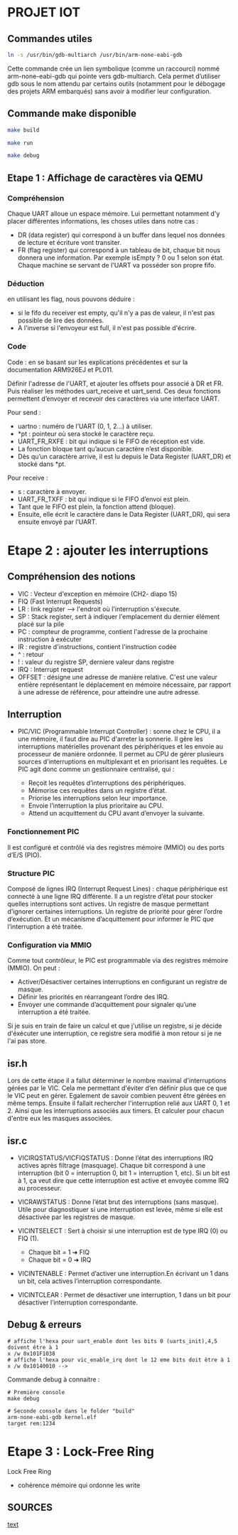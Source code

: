 # PROJET IOT

## Commandes utiles
```bash
ln -s /usr/bin/gdb-multiarch /usr/bin/arm-none-eabi-gdb
```
Cette commande crée un lien symbolique (comme un raccourci) nommé arm-none-eabi-gdb qui pointe vers gdb-multiarch.
Cela permet d’utiliser gdb sous le nom attendu par certains outils (notamment pour le débogage des projets ARM embarqués) sans avoir à modifier leur configuration.

## Commande make disponible
```bash
make build
```
```bash
make run
```
```bash
make debug
```

## Etape 1 : Affichage de caractères via QEMU

### Compréhension
 
Chaque UART alloue un espace mémoire. Lui permettant notamment d'y placer différentes informations, les choses utiles dans notre cas : 
- DR (data register) qui correspond à un buffer dans lequel nos données de lecture et écriture vont transiter. 
- FR (flag register) qui correspond à un tableau de bit, chaque bit nous donnera une information. Par exemple isEmpty ? 0 ou 1 selon son état.
Chaque machine se servant de l'UART va posséder son propre fifo.

### Déduction
en utilisant les flag, nous pouvons déduire : 
* si le fifo du receiver est empty, qu'il n'y a pas de valeur, il n'est pas possible de lire des données. 
* A l'inverse si l'envoyeur est full, il n'est pas possible d'écrire.

### Code
Code : en se basant sur les explications précédentes et sur la documentation ARM926EJ et PL011. 

Définir l'adresse de l'UART, et ajouter les offsets pour associé à DR et FR.
Puis réaliser les méthodes uart_receive et uart_send. Ces deux fonctions permettent d’envoyer et recevoir des caractères via une interface UART.

Pour send : 
* uartno : numéro de l’UART (0, 1, 2...) à utiliser.
* *pt : pointeur où sera stocké le caractère reçu.
* UART_FR_RXFE : bit qui indique si le FIFO de réception est vide.
* La fonction bloque tant qu’aucun caractère n’est disponible.
* Dès qu’un caractère arrive, il est lu depuis le Data Register (UART_DR) et stocké dans *pt.

Pour receive :
* s : caractère à envoyer.
* UART_FR_TXFF : bit qui indique si le FIFO d’envoi est plein.
* Tant que le FIFO est plein, la fonction attend (bloque).
* Ensuite, elle écrit le caractère dans le Data Register (UART_DR), qui sera ensuite envoyé par l’UART.


# Etape 2 : ajouter les interruptions 

## Compréhension des notions

* VIC : Vecteur d'exception en mémoire (CH2- diapo 15) 
* FIQ (Fast Interrupt Requests)
* LR : link register --> l'endroit où l'interruption s'éxecute.
* SP : Stack register, sert à indiquer l'emplacement du dernier élément placé sur la pile
* PC : compteur de programme, contient l'adresse de la prochaine instruction à exécuter
* IR : registre d'instructions, contient l'instruction codée
* ^ : retour
* ! : valeur du registre SP, derniere valeur dans registre
* IRQ : Interrupt request 
* OFFSET : désigne une adresse de manière relative. C'est une valeur entière représentant le déplacement en mémoire nécessaire, par rapport à une adresse de référence, pour atteindre une autre adresse.


## Interruption 
    
* PIC/VIC (Programmable Interrupt Controller) : sonne chez le CPU, il a une mémoire, il faut dire au PIC d'arreter la sonnerie. Il gère les interruptions matérielles provenant des périphériques et les envoie au processeur de manière ordonnée. Il permet au CPU de gérer plusieurs sources d'interruptions en multiplexant et en priorisant les requêtes.
Le PIC agit donc comme un gestionnaire centralisé, qui :

    - Reçoit les requêtes d’interruptions des périphériques.
    - Mémorise ces requêtes dans un registre d’état.
    - Priorise les interruptions selon leur importance.
    - Envoie l’interruption la plus prioritaire au CPU.
    - Attend un acquittement du CPU avant d’envoyer la suivante.

### Fonctionnement PIC
Il est configuré et contrôlé via des registres mémoire (MMIO) ou des ports d’E/S (PIO).

### Structure PIC

Composé de lignes IRQ (Interrupt Request Lines) : chaque périphérique est connecté à une ligne IRQ différente. Il a un registre d’état pour stocker quelles interruptions sont actives. Un registre de masque permettant d’ignorer certaines interruptions. Un registre de priorité pour gérer l’ordre d’exécution.
Et un mécanisme d’acquittement pour informer le PIC que l’interruption a été traitée.

### Configuration via MMIO

Comme tout contrôleur, le PIC est programmable via des registres mémoire (MMIO). On peut :
* Activer/Désactiver certaines interruptions en configurant un registre de masque.
* Définir les priorités en réarrangeant l’ordre des IRQ.
* Envoyer une commande d’acquittement pour signaler qu’une interruption a été traitée.
     

Si je suis en train de faire un calcul et que j'utilise un registre, si je décide d'éxécuter une interruption, ce registre sera modifié à mon retour
si je ne l'ai pas store. 


## isr.h
Lors de cette étape il a fallut déterminer le nombre maximal d'interruptions
gérées par le VIC. Cela me permettant d'éviter d’en définir plus que ce que le VIC peut en gérer. Egalement de savoir combien peuvent être gérées en même temps.
Ensuite il fallait rechercher l'interruption relié aux UART 0, 1 et 2. Ainsi que les interruptions associés aux timers.
Et calculer pour chacun d'entre eux les masques associées. 

## isr.c

* VICIRQSTATUS/VICFIQSTATUS : Donne l’état des interruptions IRQ actives après filtrage (masquage). Chaque bit correspond à une interruption (bit 0 = interruption 0, bit 1 = interruption 1, etc). Si un bit est à 1, ça veut dire que cette interruption est active et envoyée comme IRQ au processeur.

* VICRAWSTATUS : Donne l’état brut des interruptions (sans masque). Utile pour diagnostiquer si une interruption est levée, même si elle est désactivée par les registres de masque.

* VICINTSELECT : Sert à choisir si une interruption est de type IRQ (0) ou FIQ (1).
    - Chaque bit = 1 ➜ FIQ
    - Chaque bit = 0 ➜ IRQ

* VICINTENABLE : Permet d’activer une interruption.En écrivant un 1 dans un bit, cela actives l’interruption correspondante.

* VICINTCLEAR : Permet de désactiver une interruption, 1 dans un bit pour désactiver l’interruption correspondante.


## Debug & erreurs
```
# affiche l'hexa pour uart_enable dont les bits 0 (uarts_init),4,5 doivent être à 1
x /w 0x101F1038 
# affiche l'hexa pour vic_enable_irq dont le 12 eme bits doit être à 1
x /w 0x10140010 --> 
```

Commande debug à connaitre :
```
# Première console
make debug 
```
```
# Seconde console dans le folder "build"
arm-none-eabi-gdb kernel.elf
target rem:1234
```

# Etape 3 : Lock-Free Ring


Lock Free Ring
- cohérence mémoire qui ordonne les write


## SOURCES

[text](https://www.gnu.org/software/make/manual/make.html)